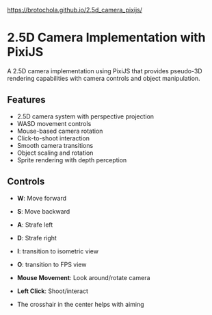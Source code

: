 [https://brotochola.github.io/2.5d_camera_pixijs/
](https://brotochola.github.io/2.5d_camera_pixijs/)


# 2.5D Camera Implementation with PixiJS

A 2.5D camera implementation using PixiJS that provides pseudo-3D rendering capabilities with camera controls and object manipulation.

## Features

- 2.5D camera system with perspective projection
- WASD movement controls
- Mouse-based camera rotation
- Click-to-shoot interaction
- Smooth camera transitions
- Object scaling and rotation
- Sprite rendering with depth perception

## Controls

- **W**: Move forward
- **S**: Move backward
- **A**: Strafe left
- **D**: Strafe right
- **I**: transition to isometric view
- **O**: transition to FPS view
- **Mouse Movement**: Look around/rotate camera
- **Left Click**: Shoot/interact

- The crosshair in the center helps with aiming
